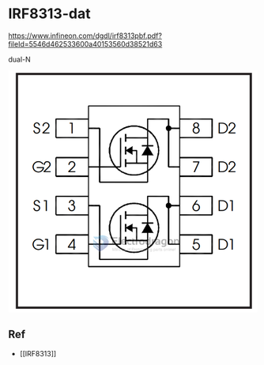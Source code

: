 
# IRF8313-dat 


https://www.infineon.com/dgdl/irf8313pbf.pdf?fileId=5546d462533600a40153560d38521d63


dual-N 


![](2023-10-27-17-07-38.png)


## Ref 

- [[IRF8313]]